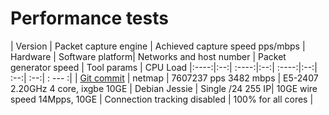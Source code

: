 # Performance tests

| Version | Packet capture engine  |  Achieved capture speed pps/mbps | Hardware | Software platform| Networks and host  number | Packet generator speed | Tool params | CPU Load 
|:----:|:--:| :----:|:--:| :----:|:--:| :--:| :--:| : --- :|
| [Git commit](https://github.com/FastVPSEestiOu/fastnetmon/commit/0ab076deda7d8d0dc4739f7cc963dca84f62f9a1) | netmap | 7607237 pps 3482 mbps | E5-2407  2.20GHz 4 core, ixgbe 10GE | Debian Jessie | Single /24 255 IP| 10GE wire speed 14Mpps, 10GE | Connection tracking disabled | 100% for all cores | 
 
